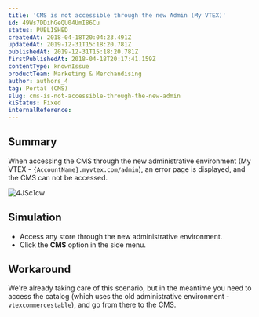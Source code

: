```yaml
---
title: 'CMS is not accessible through the new Admin (My VTEX)'
id: 49Ws7DDihGeQU04UmI86Cu
status: PUBLISHED
createdAt: 2018-04-18T20:04:23.491Z
updatedAt: 2019-12-31T15:18:20.781Z
publishedAt: 2019-12-31T15:18:20.781Z
firstPublishedAt: 2018-04-18T20:17:41.159Z
contentType: knownIssue
productTeam: Marketing & Merchandising
author: authors_4
tag: Portal (CMS)
slug: cms-is-not-accessible-through-the-new-admin
kiStatus: Fixed
internalReference: 
---
```


## Summary

When accessing the CMS through the new administrative environment (My VTEX - `{AccountName}.myvtex.com/admin`), an error page is displayed, and the CMS can not be accessed.

![4JSc1cw](//images.ctfassets.net/alneenqid6w5/2SQ58O96w0u668aoMgeygI/2fe3498d2cade6d204c2b2b67e0be9b0/4JSc1cw.png)

## Simulation

- Access any store through the new administrative environment.
- Click the __CMS__ option in the side menu.

## Workaround

We're already taking care of this scenario, but in the meantime you need to access the catalog (which uses the old administrative environment - `vtexcommercestable`), and go from there to the CMS.


